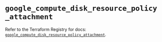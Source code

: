 # `google_compute_disk_resource_policy_attachment`

Refer to the Terraform Registry for docs: [`google_compute_disk_resource_policy_attachment`](https://registry.terraform.io/providers/hashicorp/google-beta/5.37.0/docs/resources/google_compute_disk_resource_policy_attachment).
